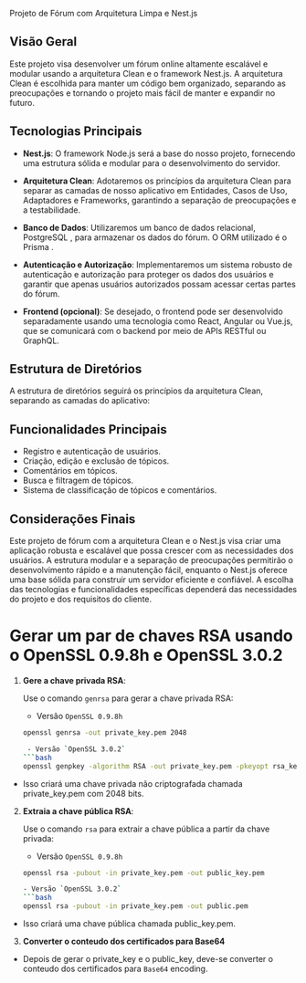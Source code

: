 Projeto de Fórum com Arquitetura Limpa e Nest.js

## Visão Geral

Este projeto visa desenvolver um fórum online altamente escalável e modular usando a arquitetura Clean e o framework Nest.js. A arquitetura Clean é escolhida para manter um código bem organizado, separando as preocupações e tornando o projeto mais fácil de manter e expandir no futuro.

## Tecnologias Principais

- **Nest.js**: O framework Node.js será a base do nosso projeto, fornecendo uma estrutura sólida e modular para o desenvolvimento do servidor.

- **Arquitetura Clean**: Adotaremos os princípios da arquitetura Clean para separar as camadas de nosso aplicativo em Entidades, Casos de Uso, Adaptadores e Frameworks, garantindo a separação de preocupações e a testabilidade.

- **Banco de Dados**: Utilizaremos um banco de dados relacional, PostgreSQL , para armazenar os dados do fórum. O ORM utilizado é o Prisma .

- **Autenticação e Autorização**: Implementaremos um sistema robusto de autenticação e autorização para proteger os dados dos usuários e garantir que apenas usuários autorizados possam acessar certas partes do fórum.

- **Frontend (opcional)**: Se desejado, o frontend pode ser desenvolvido separadamente usando uma tecnologia como React, Angular ou Vue.js, que se comunicará com o backend por meio de APIs RESTful ou GraphQL.

## Estrutura de Diretórios

A estrutura de diretórios seguirá os princípios da arquitetura Clean, separando as camadas do aplicativo:


## Funcionalidades Principais

- Registro e autenticação de usuários.
- Criação, edição e exclusão de tópicos.
- Comentários em tópicos.
- Busca e filtragem de tópicos.
- Sistema de classificação de tópicos e comentários.

## Considerações Finais

Este projeto de fórum com a arquitetura Clean e o Nest.js visa criar uma aplicação robusta e escalável que possa crescer com as necessidades dos usuários. A estrutura modular e a separação de preocupações permitirão o desenvolvimento rápido e a manutenção fácil, enquanto o Nest.js oferece uma base sólida para construir um servidor eficiente e confiável. A escolha das tecnologias e funcionalidades específicas dependerá das necessidades do projeto e dos requisitos do cliente.

# Gerar um par de chaves RSA usando o OpenSSL 0.9.8h e OpenSSL 3.0.2

1. **Gere a chave privada RSA**:

   Use o comando `genrsa` para gerar a chave privada RSA:
   
   - Versão `OpenSSL 0.9.8h`
   ```bash
   openssl genrsa -out private_key.pem 2048

    - Versão `OpenSSL 3.0.2`
   ```bash
   openssl genpkey -algorithm RSA -out private_key.pem -pkeyopt rsa_keygen_bits:2048

- Isso criará uma chave privada não criptografada chamada private_key.pem com 2048 bits.

2. **Extraia a chave pública RSA**:
    
    Use o comando `rsa` para extrair a chave pública a partir da chave privada:
    
    - Versão `OpenSSL 0.9.8h`
    ```bash
    openssl rsa -pubout -in private_key.pem -out public_key.pem

    - Versão `OpenSSL 3.0.2`
   ```bash
   openssl rsa -pubout -in private_key.pem -out public.pem

- Isso criará uma chave pública chamada public_key.pem.

3. **Converter o conteudo dos certificados para Base64**

- Depois de gerar o private_key e o public_key, deve-se converter o conteudo dos certificados para `Base64` encoding.